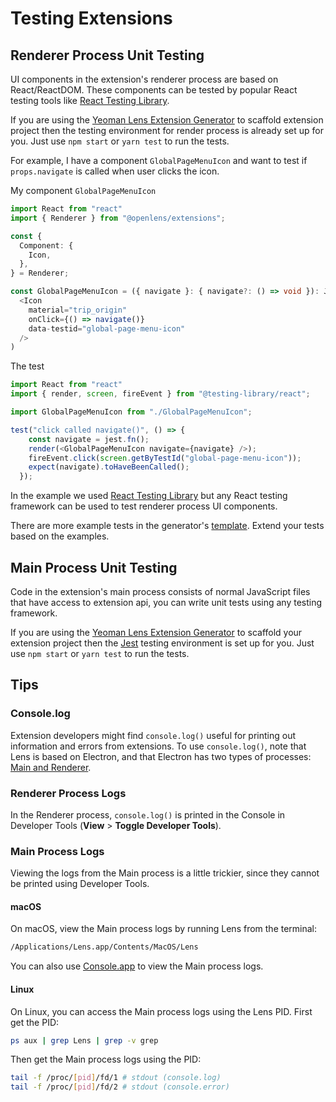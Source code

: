 # Testing Extensions

## Renderer Process Unit Testing

UI components in the extension's renderer process are based on React/ReactDOM.
These components can be tested by popular React testing tools like [React Testing Library](https://github.com/testing-library/react-testing-library).

If you are using the [Yeoman Lens Extension Generator](https://github.com/lensapp/generator-lens-ext) to scaffold extension project then the testing environment for render process is already set up for you.
Just use `npm start` or `yarn test` to run the tests.

For example, I have a component `GlobalPageMenuIcon` and want to test if `props.navigate` is called when user clicks the icon.

My component `GlobalPageMenuIcon`

```typescript
import React from "react"
import { Renderer } from "@openlens/extensions";

const {
  Component: {
    Icon,
  },
} = Renderer;

const GlobalPageMenuIcon = ({ navigate }: { navigate?: () => void }): JSX.Element => (
  <Icon
    material="trip_origin"
    onClick={() => navigate()}
    data-testid="global-page-menu-icon"
  />
)
```

The test

```js
import React from "react"
import { render, screen, fireEvent } from "@testing-library/react";

import GlobalPageMenuIcon from "./GlobalPageMenuIcon";

test("click called navigate()", () => {
    const navigate = jest.fn();
    render(<GlobalPageMenuIcon navigate={navigate} />);
    fireEvent.click(screen.getByTestId("global-page-menu-icon"));
    expect(navigate).toHaveBeenCalled();
  });
```

In the example we used [React Testing Library](https://github.com/testing-library/react-testing-library) but any React testing framework can be used to test renderer process UI components.

There are more example tests in the generator's [template](https://github.com/lensapp/generator-lens-ext/tree/main/generators/app/templates/ext-ts/components).
Extend your tests based on the examples.

## Main Process Unit Testing

Code in the extension's main process consists of normal JavaScript files that have access to extension api, you can write unit tests using any testing framework.

If you are using the [Yeoman Lens Extension Generator](https://github.com/lensapp/generator-lens-ext) to scaffold your extension project then the [Jest](https://jestjs.io/) testing environment is set up for you.
Just use  `npm start` or `yarn test` to run the tests.

## Tips

### Console.log

Extension developers might find `console.log()` useful for printing out information and errors from extensions.
To use `console.log()`, note that Lens is based on Electron, and that Electron has two types of processes: [Main and Renderer](https://www.electronjs.org/docs/tutorial/quick-start#main-and-renderer-processes).

### Renderer Process Logs

In the Renderer process, `console.log()` is printed in the Console in Developer Tools (**View** > **Toggle Developer Tools**).

### Main Process Logs

Viewing the logs from the Main process is a little trickier, since they cannot be printed using Developer Tools.

#### macOS

On macOS, view the Main process logs by running Lens from the terminal:

```bash
/Applications/Lens.app/Contents/MacOS/Lens
```

You can also use [Console.app](https://support.apple.com/en-gb/guide/console/welcome/mac) to view the Main process logs.

#### Linux

On Linux, you can access the Main process logs using the Lens PID.
First get the PID:

```bash
ps aux | grep Lens | grep -v grep
```

Then get the Main process logs using the PID:

```bash
tail -f /proc/[pid]/fd/1 # stdout (console.log)
tail -f /proc/[pid]/fd/2 # stdout (console.error)
```
